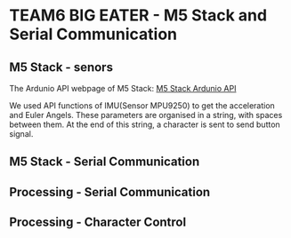 # TEAM6 BIG EATER - M5 Stack and Serial Communication

## M5 Stack - senors

The Ardunio API webpage of M5 Stack:
[M5 Stack Ardunio API](https://docs.m5stack.com/#/en/arduino/arduino_api)

We used API functions of IMU(Sensor MPU9250) to get the acceleration and Euler Angels. These parameters are organised in a string, with spaces between them. At the end of this string, a character is sent to send button signal.

## M5 Stack - Serial Communication

## Processing - Serial Communication

## Processing - Character Control